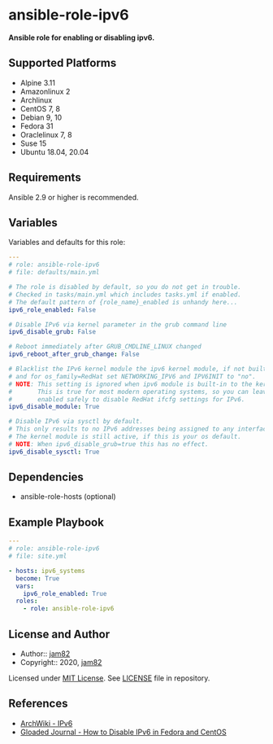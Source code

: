 # ansible-role-ipv6

**Ansible role for enabling or disabling ipv6.**

## Supported Platforms

- Alpine 3.11
- Amazonlinux 2
- Archlinux
- CentOS 7, 8
- Debian 9, 10
- Fedora 31
- Oraclelinux 7, 8
- Suse 15
- Ubuntu 18.04, 20.04

## Requirements

Ansible 2.9 or higher is recommended.

## Variables

Variables and defaults for this role:

```yaml
---
# role: ansible-role-ipv6
# file: defaults/main.yml

# The role is disabled by default, so you do not get in trouble.
# Checked in tasks/main.yml which includes tasks.yml if enabled.
# The default pattern of {role_name}_enabled is unhandy here...
ipv6_role_enabled: False

# Disable IPv6 via kernel parameter in the grub command line
ipv6_disable_grub: False

# Reboot immediately after GRUB_CMDLINE_LINUX changed
ipv6_reboot_after_grub_change: False

# Blacklist the IPv6 kernel module the ipv6 kernel module, if not built-in
# and for os_family=RedHat set NETWORKING_IPV6 and IPV6INIT to "no".
# NOTE: This setting is ignored when ipv6 module is built-in to the kernel.
#       This is true for most modern operating systems, so you can leave it
#       enabled safely to disable RedHat ifcfg settings for IPv6.
ipv6_disable_module: True

# Disable IPv6 via sysctl by default.
# This only results to no IPv6 addresses being assigned to any interface.
# The kernel module is still active, if this is your os default.
# NOTE: When ipv6_disable_grub=true this has no effect.
ipv6_disable_sysctl: True
```

## Dependencies

- ansible-role-hosts (optional)

## Example Playbook

```yaml
---
# role: ansible-role-ipv6
# file: site.yml

- hosts: ipv6_systems
  become: True
  vars:
    ipv6_role_enabled: True
  roles:
    - role: ansible-role-ipv6
```

## License and Author

- Author:: [jam82](https://github.com/jam82/)
- Copyright:: 2020, [jam82](https://github.com/jam82/)

Licensed under [MIT License](https://opensource.org/licenses/MIT).
See [LICENSE](https://github.com/jam82/ansible-role-ipv6/blob/master/LICENSE) file in repository.

## References

- [ArchWiki - IPv6](https://wiki.archlinux.org/index.php/IPv6)
- [Gloaded Journal - How to Disable IPv6 in Fedora and CentOS](https://www.g-loaded.eu/2008/05/12/how-to-disable-ipv6-in-fedora-and-centos/)
